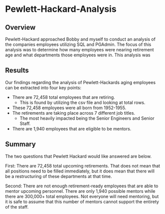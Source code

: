 # Pewlett-Hackard-Analysis
## Overview
Pewlett-Hackard approached Bobby and myself to conduct an analysis of the companies employees utilizing SQL and PGAdmin. The focus of this analysis was to determine how many employees were nearing retirement age and what departments those employees were in. This analysis was 
## Results
Our findings regarding the analysis of Pewlett-Hackards aging employees can be extracted into four key points:
- There are 72,458 total employees that are retiring. 
  - This is found by utilizing the csv file and looking at total rows. 
- These 72,458 employees were all born from 1952-1955. 
- The retirements are taking place across 7 different job titles.
  - The most heavily impacted being the Senior Engineers and Senior Staff.  
- There are 1,940 employees that are eligible to be mentors.
## Summary
The two questions that Pewlett Hackard would like answered are below. 

First: There are 72,458 total upcoming retirements. That does not mean that all positions need to be filled immediately, but it does mean that there will be a restructuring of these departments at that time. 

Second: There are not enough retirement-ready employees that are able to mentor upcoming personnel. There are only 1,940 possible mentors while there are 300,000+ total employees. Not everyone will need mentoring, but it is safe to assume that this number of mentors cannot support the entirety of the staff. 
